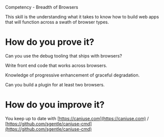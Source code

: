 Competency - Breadth of Browsers

This skill is the understanding what it takes to know how to build web apps that will function across a swath of browser types.  

# How do you prove it?

Can you use the debug tooling that ships with browsers?

Write front end code that works across browsers.  

Knowledge of progressive enhancement of graceful degradation.

Can you build a plugin for at least two browsers.

# How do you improve it?

You keep up to date with [https://caniuse.com](https://caniuse.com)  / [https://github.com/sgentle/caniuse-cmd](https://github.com/sgentle/caniuse-cmd)

